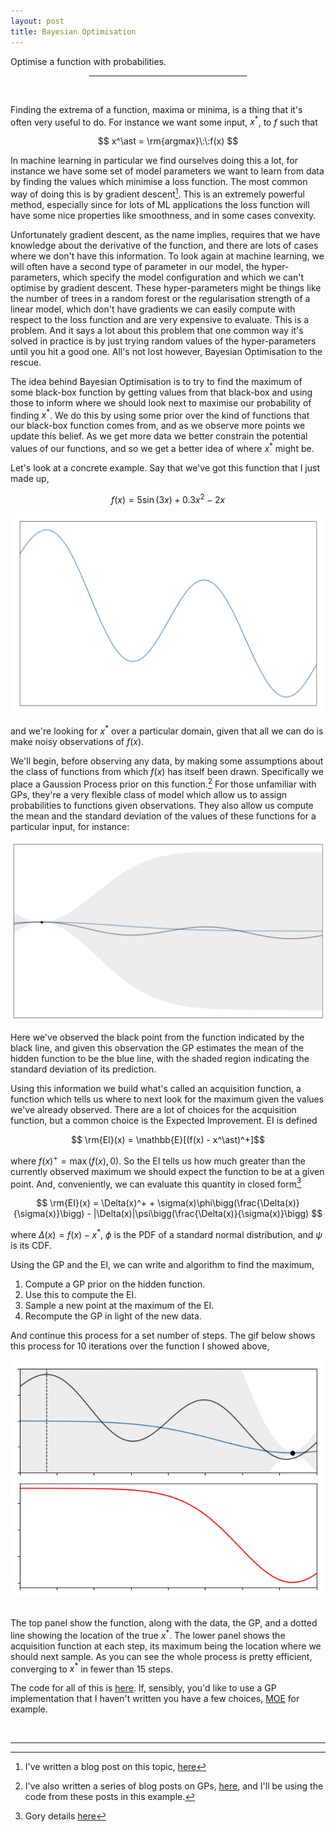 ```yaml
---
layout: post
title: Bayesian Optimisation
---
```


Optimise a function with probabilities.

<center><hr style="width:50%"></center>
<br>

Finding the extrema of a function, maxima or minima, is a thing that it's often very useful to do. For instance we want some input, $x^\ast$, to $f$ such that

$$
x^\ast = \rm{argmax}\:\:f(x)
$$

In machine learning in particular we find ourselves doing this a lot, for instance we have some set of model parameters we want to learn from data by finding the values which minimise a loss function. The most common way of doing this is by gradient descent[^1]. This is an extremely powerful method, especially since for lots of ML applications the loss function will have some nice properties like smoothness, and in some cases convexity. 

Unfortunately gradient descent, as the name implies, requires that we have knowledge about the derivative of the function, and there are lots of cases where we don't have this information. To look again at machine learning, we will often have a second type of parameter in our model, the hyper-parameters, which specify the model configuration and which we can't optimise by gradient descent. These hyper-parameters might be things like the number of trees in a random forest or the regularisation strength of a linear model, which don't have gradients we can easily compute with respect to the loss function and are very expensive to evaluate. This is a problem. And it says a lot about this problem that one common way it's solved in practice is by just trying random values of the hyper-parameters until you hit a good one. All's not lost however, Bayesian Optimisation to the rescue.

The idea behind Bayesian Optimisation is to try to find the maximum of some black-box function by getting values from that black-box and using those to inform where we should look next to maximise our probability of finding $x^\ast$. We do this by using some prior over the kind of functions that our black-box function comes from, and as we observe more points we update this belief. As we get more data we better constrain the potential values of our functions, and so we get a better idea of where $x^\ast$ might be. 

Let's look at a concrete example. Say that we've got this function that I just made up,

$$
f(x) = 5 \sin(3x) + 0.3x^2 - 2x
$$

![fx](/images/bayesopt/fx.png)
<br>

and we're looking for $x^\ast$ over a particular domain, given that all we can do is make noisy observations of $f(x)$.

We'll begin, before observing any data, by making some assumptions about the class of functions from which $f(x)$ has itself been drawn. Specifically we place a Gaussion Process prior on this function.[^2] For those unfamiliar with GPs, they're a very flexible class of model which allow us to assign probabilities to functions given observations. They also allow us compute the mean and the standard deviation of the values of these functions for a particular input, for instance:

![gp](/images/bayesopt/gp.png)
<br>

Here we've observed the black point from the function indicated by the black line, and given this observation the GP estimates the mean of the hidden function to be the blue line, with the shaded region indicating the standard deviation of its prediction.

Using this information we build what's called an acquisition function, a function which tells us where to next look for the maximum given the values we've already observed. There are a lot of choices for the acquisition function, but a common choice is the Expected Improvement. EI is defined

$$
\rm{EI}(x) = \mathbb{E}[(f(x) - x^\ast)^+]$$  

where $f(x)^+ = \max(f(x), 0)$. So the EI tells us how much greater than the currently observed maximum we should expect the function to be at a given point. And, conveniently, we can evaluate this quantity in closed form[^3]

$$
\rm{EI}(x) = \Delta(x)^+ + \sigma(x)\phi\bigg(\frac{\Delta(x)}{\sigma(x)}\bigg) - |\Delta(x)|\psi\bigg(\frac{\Delta(x)}{\sigma(x)}\bigg)
$$

where $\Delta(x) = f(x) - x^\ast$, $\phi$ is the PDF of a standard normal distribution, and $\psi$ is its CDF. 

Using the GP and the EI, we can write and algorithm to find the maximum,

1. Compute a GP prior on the hidden function.
2. Use this to compute the EI.
3. Sample a new point at the maximum of the EI.
4. Recompute the GP in light of the new data.

And continue this process for a set number of steps. The gif below shows this process for 10 iterations over the function I showed above, 

<center>
<img src="/images/bayesopt/animated.gif">
</center>
<br>

The top panel show the function, along with the data, the GP, and a dotted line showing the location of the true $x^\ast$. The lower panel shows the acquisition function at each step, its maximum being the location where we should next sample. As you can see the whole process is pretty efficient, converging to $x^\ast$ in fewer than 15 steps.

The code for all of this is [here](https://github.com/neal-o-r/bayesopt). If, sensibly, you'd like to use a GP implementation that I haven't written you have a few choices, [MOE](https://github.com/Yelp/MOE) for example. 

<br>

---

[^1]: I've written a blog post on this topic, [here](https://n-o-r.xyz/2018/11/20/hill-walker.html)
 
[^2]: I've also written a series of blog posts on GPs, [here](https://n-o-r.xyz/2018/05/08/gp1.html), and I'll be using the code from these posts in this example.

[^3]: Gory details [here](http://www.ressources-actuarielles.net/EXT/ISFA/1226.nsf/0/f84f7ac703bf5862c12576d8002f5259/$FILE/Jones98.pdf)
















